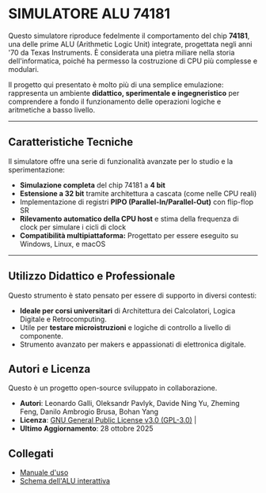 # SIMULATORE ALU 74181

Questo simulatore riproduce fedelmente il comportamento del chip **74181**, una delle prime ALU (Arithmetic Logic Unit) integrate, progettata negli anni '70 da Texas Instruments. È considerata una pietra miliare nella storia dell'informatica, poiché ha permesso la costruzione di CPU più complesse e modulari.

Il progetto qui presentato è molto più di una semplice emulazione: rappresenta un ambiente **didattico, sperimentale e ingegneristico** per comprendere a fondo il funzionamento delle operazioni logiche e aritmetiche a basso livello.

***

## Caratteristiche Tecniche

Il simulatore offre una serie di funzionalità avanzate per lo studio e la sperimentazione:

* **Simulazione completa** del chip 74181 a **4 bit**
* **Estensione a 32 bit** tramite architettura a cascata (come nelle CPU reali)
* Implementazione di registri **PIPO (Parallel-In/Parallel-Out)** con flip-flop SR
* **Rilevamento automatico della CPU host** e stima della frequenza di clock per simulare i cicli di clock
* **Compatibilità multipiattaforma:** Progettato per essere eseguito su Windows, Linux, e macOS

***

## Utilizzo Didattico e Professionale

Questo strumento è stato pensato per essere di supporto in diversi contesti:

* **Ideale per corsi universitari** di Architettura dei Calcolatori, Logica Digitale e Retrocomputing.
* Utile per **testare microistruzioni** e logiche di controllo a livello di componente.
* Strumento avanzato per makers e appassionati di elettronica digitale.


## Autori e Licenza

Questo è un progetto open-source sviluppato in collaborazione.
* **Autori**:  Leonardo Galli, Oleksandr Pavlyk, Davide Ning Yu, Zheming Feng, Danilo Ambrogio Brusa, Bohan Yang
* **Licenza**: [GNU General Public License v3.0 (GPL-3.0)](https://www.gnu.org/licenses/gpl-3.0.html) |
* **Ultimo Aggiornamento**: 28 ottobre 2025

## Collegati
* [Manuale d'uso](https://github.com/alexpvk75/SIMULATORE-ALU-74181-O.PAVLYK/blob/main/manuale.txt)
* [Schema dell'ALU interattiva](https://circuitverse.org/users/311719/projects/alu-74181-final)